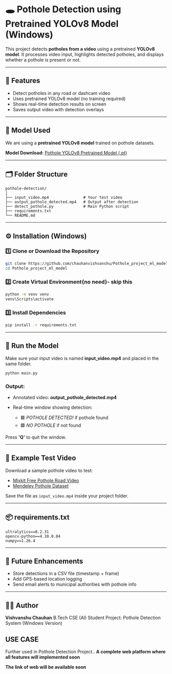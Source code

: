 # 🕳️ Pothole Detection using Pretrained YOLOv8 Model (Windows)

This project detects **potholes from a video** using a pretrained **YOLOv8 model**.
It processes video input, highlights detected potholes, and displays whether a pothole is present or not.

---

## 🚀 Features

* Detect potholes in any road or dashcam video
* Uses pretrained YOLOv8 model (no training required)
* Shows real-time detection results on screen
* Saves output video with detection overlays

---

## 🧠 Model Used

We are using a **pretrained YOLOv8 model** trained on pothole datasets.

**Model Download:**
[Pothole YOLOv8 Pretrained Model (.pt)](https://github.com/arpy8/Pothole_Detection_YOLOv8/releases/download/v1.0/pothole_best.pt)

---

## 🗂️ Folder Structure

```
pothole-detection/
│
├── input_video.mp4               # Your test video
├── output_pothole_detected.mp4   # Output after detection
├── detect_pothole.py             # Main Python script
├── requirements.txt
└── README.md
```

---

## ⚙️ Installation (Windows)

### 1️⃣ Clone or Download the Repository

```bash
git clone https://github.com/chauhanvishvanshu/Pothole_project_ml_model.git
cd Pothole_project_ml_model
```

### 2️⃣ Create Virtual Environment{no need}- skip this

```bash
python -m venv venv
venv\Scripts\activate
```

### 3️⃣ Install Dependencies

```bash
pip install -r requirements.txt
```

---

## 🎥 Run the Model

Make sure your input video is named **input_video.mp4** and placed in the same folder.

```bash
python main.py
```

### Output:

* Annotated video: **output_pothole_detected.mp4**
* Real-time window showing detection:

  * 🟥 *POTHOLE DETECTED!* if pothole found
  * 🟩 *NO POTHOLE* if not found

Press **'Q'** to quit the window.

---

## 🧰 Example Test Video

Download a sample pothole video to test:

* [Mixkit Free Pothole Road Video](https://mixkit.co/free-stock-video/potholes-in-a-rural-road-25208/)
* [Mendeley Pothole Dataset](https://data.mendeley.com/datasets/tp95cdvgm8/1)

Save the file as `input_video.mp4` inside your project folder.

---

## 📦 requirements.txt

```
ultralytics==8.2.31
opencv-python==4.10.0.84
numpy==1.26.4
```

---

## 📧 Future Enhancements

* Store detections in a CSV file (timestamp + frame)
* Add GPS-based location logging
* Send email alerts to municipal authorities with pothole info

---

## 👨‍💻 Author

**Vishvanshu Chauhan**
B.Tech CSE (AI) Student
Project: Pothole Detection System (Windows Version)

## USE CASE
Further used in Pothole Detection Project..
**A complete web platform where all features will implemented soon**

**The link of web will be available soon**